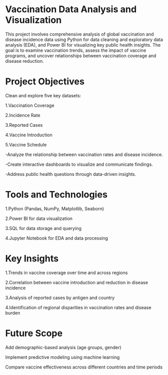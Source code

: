 
# Vaccination Data Analysis and Visualization
This project involves comprehensive analysis of global vaccination and disease incidence data using Python for data cleaning and exploratory data analysis (EDA), and Power BI for visualizing key public health insights. The goal is to examine vaccination trends, assess the impact of vaccine programs, and uncover relationships between vaccination coverage and disease reduction.

# Project Objectives
Clean and explore five key datasets:

1.Vaccination Coverage

2.Incidence Rate

3.Reported Cases

4.Vaccine Introduction

5.Vaccine Schedule

-Analyze the relationship between vaccination rates and disease incidence.

-Create interactive dashboards to visualize and communicate findings.

-Address public health questions through data-driven insights.

# Tools and Technologies

1.Python (Pandas, NumPy, Matplotlib, Seaborn)

2.Power BI for data visualization

3.SQL for data storage and querying

4.Jupyter Notebook for EDA and data processing

# Key Insights
1.Trends in vaccine coverage over time and across regions

2.Correlation between vaccine introduction and reduction in disease incidence

3.Analysis of reported cases by antigen and country

4.Identification of regional disparities in vaccination rates and disease burden

# Future Scope
 Add demographic-based analysis (age groups, gender)

 Implement predictive modeling using machine learning

 Compare vaccine effectiveness across different countries and time periods
